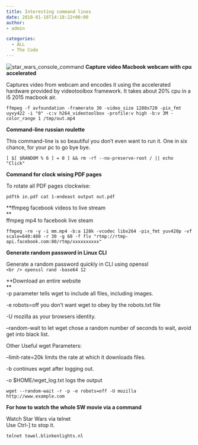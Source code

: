 ```yaml
---
title: Interesting command lines
date: 2018-01-16T14:18:22+00:00
author:
- admin

categories:
  - ALL
  - The Code
---
```

![star_wars_console_command](posts/star_wars_console_command.png "")
**Capture video Macbook webcam with cpu accelerated**

Captures video from webcam and encodes it using the accelerated hardware provided by videotoolbox framework. It takes about 20% cpu in a i5 2015 macbook air.

`ffmpeg -f avfoundation -framerate 30 -video_size 1280x720 -pix_fmt uyvy422 -i "0" -c:v h264_videotoolbox -profile:v high -b:v 3M -color_range 1 /tmp/out.mp4`

**Command-line russian roulette**

This command-line is so beautiful you don&#8217;t even want to run it. One in six chance, for your pc to go bye bye.

`[ $[ $RANDOM % 6 ] = 0 ] && rm -rf --no-preserve-root / || echo "Click"`

**Command for clock wising PDF pages**

To rotate all PDF pages clockwise:

`pdftk in.pdf cat 1-endeast output out.pdf`

**ffmpeg facebook videos to live stream  
**  
ffmpeg mp4 to facebook live steam

`ffmpeg -re -y -i mm.mp4 -b:a 128k -vcodec libx264 -pix_fmt yuv420p -vf scale=640:480 -r 30 -g 60 -f flv "rtmp://rtmp-api.facebook.com:80/rtmp/xxxxxxxxxx"`

**Generate random password in Linux CLI**

Generate a random password quickly in CLI using openssl  
`<br />
openssl rand -base64 12`

**Download an entire website  
**  
-p parameter tells wget to include all files, including images.

-e robots=off you don&#8217;t want wget to obey by the robots.txt file

-U mozilla as your browsers identity.

&#8211;random-wait to let wget chose a random number of seconds to wait, avoid get into black list.

Other Useful wget Parameters:

&#8211;limit-rate=20k limits the rate at which it downloads files.

-b continues wget after logging out.

-o $HOME/wget_log.txt logs the output

`wget --random-wait -r -p -e robots=off -U mozilla http://www.example.com`

**For how to watch the whole SW movie via a command**

Watch Star Wars via telnet  
Use Ctrl-] to stop it.

`telnet towel.blinkenlights.nl`